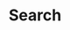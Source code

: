 ---
title: "Search"
layout: "search"
url: "/search/"
summary: "Search"
placeholder: "Search posts..."
---
